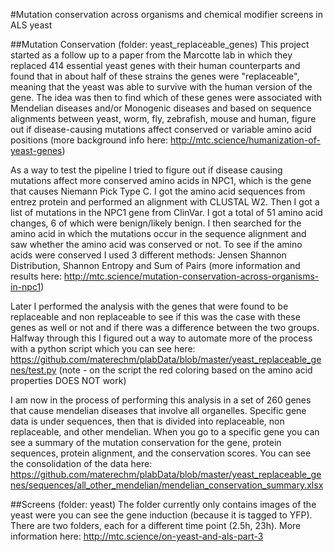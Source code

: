 #Mutation conservation across organisms and chemical modifier screens in ALS yeast 

##Mutation Conservation (folder: yeast_replaceable_genes)
This project started as a follow up to a paper from the Marcotte lab in which they replaced 414 essential yeast genes with their human counterparts and found that in about half of these strains the genes were "replaceable", meaning that the yeast was able to survive with the human version of the gene. The idea was then to find which of these genes were associated with Mendelian diseases and/or Monogenic diseases and based on sequence alignments between yeast, worm, fly, zebrafish, mouse and human, figure out if disease-causing mutations affect conserved or variable amino acid positions (more background info here: http://mtc.science/humanization-of-yeast-genes) 

As a way to test the pipeline I tried to figure out if disease causing mutations affect more conserved amino acids in NPC1, which is the gene that causes Niemann Pick Type C. I got the amino acid sequences from entrez protein and performed an alignment with CLUSTAL W2. Then I got a list of mutations in the NPC1 gene from ClinVar. I got a total of 51 amino acid changes, 6 of which were benign/likely benign. I then searched for the amino acid in which the mutations occur in the sequence alignment and saw whether the amino acid was conserved or not. To see if the amino acids were conserved I used 3 different methods: Jensen Shannon Distribution, Shannon Entropy and Sum of Pairs (more information and results here: http://mtc.science/mutation-conservation-across-organisms-in-npc1)

Later I performed the analysis with the genes that were found to be replaceable and non replaceable to see if this was the case with these genes as well or not and if there was a difference between the two groups. Halfway through this I figured out a way to automate more of the process with a python script which you can see here: https://github.com/materechm/plabData/blob/master/yeast_replaceable_genes/test.py (note - on the script the red coloring based on the amino acid properties DOES NOT work) 

I am now in the process of performing this analysis in a set of 260 genes that cause mendelian diseases that involve all organelles. Specific gene data is under sequences, then that is divided into replaceable, non replaceable, and other mendelian. When you go to a specific gene you can see a summary of the mutation conservation for the gene, protein sequences, protein alignment, and the conservation scores. You can see the consolidation of the data here: https://github.com/materechm/plabData/blob/master/yeast_replaceable_genes/sequences/all_other_mendelian/mendelian_conservation_summary.xlsx

##Screens (folder: yeast) 
The folder currently only contains images of the yeast were you can see the gene induction (because it is tagged to YFP). There are two folders, each for a different time point (2.5h, 23h). More information here: http://mtc.science/on-yeast-and-als-part-3


